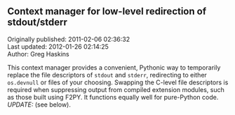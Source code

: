 ## Context manager for low-level redirection of stdout/stderr  
Originally published: 2011-02-06 02:36:32  
Last updated: 2012-01-26 02:14:25  
Author: Greg Haskins  
  
This context manager provides a convenient, Pythonic way to temporarily replace the file descriptors of `stdout` and `stderr`, redirecting to either `os.devnull` or files of your choosing. Swapping the C-level file descriptors is required when suppressing output from compiled extension modules, such as those built using F2PY. It functions equally well for pure-Python code. *UPDATE:* (see below).